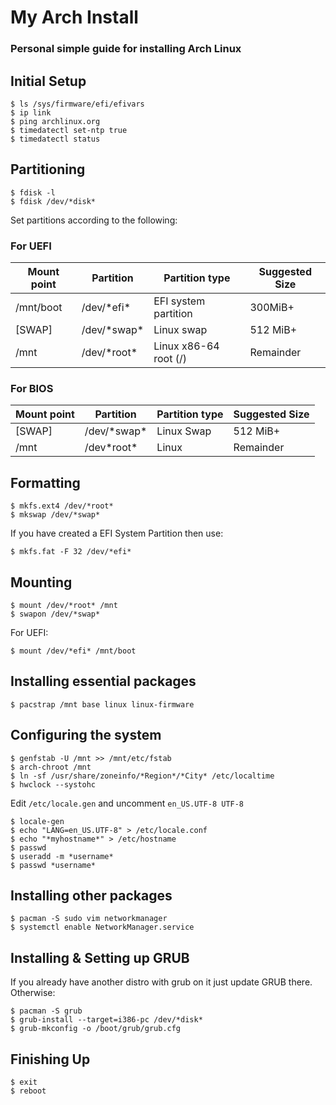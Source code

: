 # My Arch Install
### Personal simple guide for installing Arch Linux

## Initial Setup
```
$ ls /sys/firmware/efi/efivars
$ ip link
$ ping archlinux.org
$ timedatectl set-ntp true
$ timedatectl status
```

## Partitioning
```
$ fdisk -l
$ fdisk /dev/*disk*
```
Set partitions according to the following:
### For UEFI

|Mount point|Partition|Partition type|Suggested Size|
|-----------|---------|--------------|--------------|
|/mnt/boot  |/dev/\*efi\*|EFI system partition|300MiB+
|[SWAP]     |/dev/\*swap\*|Linux swap|512 MiB+
|/mnt       |/dev/\*root\*|Linux x86-64 root (/)|Remainder

### For BIOS
|Mount point|Partition|Partition type|Suggested Size|
|-----------|---------|--------------|--------------|
|[SWAP]     |/dev/\*swap\*|Linux Swap|512 MiB+
|/mnt       |/dev\*root\*|Linux|Remainder

## Formatting
```
$ mkfs.ext4 /dev/*root*
$ mkswap /dev/*swap*
```
If you have created a EFI System Partition then use:
```
$ mkfs.fat -F 32 /dev/*efi*
```

## Mounting
```
$ mount /dev/*root* /mnt
$ swapon /dev/*swap*
```
For UEFI:
```
$ mount /dev/*efi* /mnt/boot
```

## Installing essential packages
```
$ pacstrap /mnt base linux linux-firmware
```

## Configuring the system
```
$ genfstab -U /mnt >> /mnt/etc/fstab
$ arch-chroot /mnt
$ ln -sf /usr/share/zoneinfo/*Region*/*City* /etc/localtime
$ hwclock --systohc
```
Edit ```/etc/locale.gen``` and uncomment ```en_US.UTF-8 UTF-8```
```
$ locale-gen
$ echo "LANG=en_US.UTF-8" > /etc/locale.conf
$ echo "*myhostname*" > /etc/hostname
$ passwd
$ useradd -m *username*
$ passwd *username*
```

## Installing other packages
```
$ pacman -S sudo vim networkmanager
$ systemctl enable NetworkManager.service
```

## Installing & Setting up GRUB
If you already have another distro with grub on it just update GRUB there. Otherwise:
```
$ pacman -S grub
$ grub-install --target=i386-pc /dev/*disk*
$ grub-mkconfig -o /boot/grub/grub.cfg
```

## Finishing Up
```
$ exit
$ reboot
```

